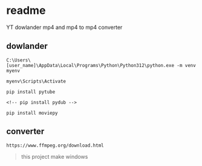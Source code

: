 # readme 

YT dowlander mp4 and mp4 to mp4 converter

## dowlander

    C:\Users\[user_name]\AppData\Local\Programs\Python\Python312\python.exe -m venv myenv

    myenv\Scripts\Activate

    pip install pytube

    <!-- pip install pydub -->

    pip install moviepy

## converter
    
    https://www.ffmpeg.org/download.html

> this project make windows

